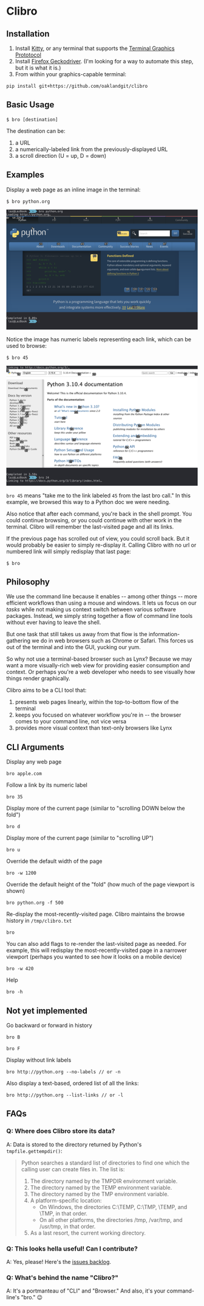 # Clibro

## Installation

1. Install [Kitty](https://sw.kovidgoyal.net/kitty/), or any terminal that supports the [Terminal Graphics Prototocol](https://sw.kovidgoyal.net/kitty/graphics-protocol/)
2. Install [Firefox Geckodriver](https://github.com/mozilla/geckodriver). (I'm looking for a way to automate this step, but it is what it is.)
3. From within your graphics-capable terminal:
```
pip install git+https://github.com/oaklandgit/clibro
```

## Basic Usage

```
$ bro [destination]
```

The destination can be:

1. a URL
2. a numerically-labeled link from the previously-displayed URL
3. a scroll direction (U = up, D = down)

## Examples

Display a web page as an inline image in the terminal:

```
$ bro python.org
```
![Screenshot of a Clibro page by URL](/screenshots/clibro-by-url.png)

Notice the image has numeric labels representing each link, which can be used to browse:

```
$ bro 45
```
![Screenshot of a Clibro page by label](/screenshots/clibro-by-label.png)

`bro 45` means "take me to the link labeled `45` from the last bro call." In this example, we browsed this way to a Python doc we were needing.

Also notice that after each command, you're back in the shell prompt. You could continue browsing, or you could continue with other work in the terminal. Clibro will remember the last-visited page and all its links.

If the previous page has scrolled out of view, you could scroll back. But it would probably be easier to simply re-display it. Calling Clibro with no url or numbered link will simply redisplay that last page:

```
$ bro
```

## Philosophy

We use the command line because it enables -- among other things -- more efficient workflows than using a mouse and windows. It lets us focus on our *tasks* while not making us context switch between various software packages. Instead, we simply string together a flow of command line tools without ever having to leave the shell.

But one task that still takes us away from that flow is the information-gathering we do in web browsers such as Chrome or Safari. This forces us out of the terminal and into the GUI, yucking our yum.

So why not use a terminal-based browser such as Lynx? Because we may want a more visually-rich web view for providing easier consumption and context. Or perhaps you're a web developer who needs to see visually how things render graphically.

Clibro aims to be a CLI tool that:

1. presents web pages linearly, within the top-to-bottom flow of the terminal
2. keeps you focused on whatever workflow you're in -- the browser comes to your command line, not vice versa
3. provides more visual context than text-only browsers like Lynx

## CLI Arguments

Display any web page
```
bro apple.com
```

Follow a link by its numeric label
```
bro 35
```
Display more of the current page (similar to "scrolling DOWN below the fold")
```
bro d
```

Display more of the current page (similar to "scrolling UP")
```
bro u
```

Override the default width of the page
```
bro -w 1200
```

Override the default height of the "fold" (how much of the page viewport is shown)
```
bro python.org -f 500
```

Re-display the most-recently-visited page. Clibro maintains the browse history in `/tmp/clibro.txt`
```
bro
```
You can also add flags to re-render the last-visited page as needed. For example, this will redisplay the most-recently-visited page in a narrower viewport (perhaps you wanted to see how it looks on a mobile device)
```
bro -w 420
```
Help
```
bro -h
```

## Not yet implemented

Go backward or forward in history
```
bro B
```
```
bro F 
```

Display without link labels
```
bro http://python.org --no-labels // or -n
```

Also display a text-based, ordered list of all the links:
```
bro http://python.org --list-links // or -l
```

## FAQs

### Q: Where does Clibro store its data?
A: Data is stored to the directory returned by Python's `tmpfile.gettempdir()`:

> Python searches a standard list of directories to find one which the calling user can create files in. The list is:
>
> 1. The directory named by the TMPDIR environment variable.
> 2. The directory named by the TEMP environment variable.
> 3. The directory named by the TMP environment variable.
> 3. A platform-specific location:
>    - On Windows, the directories C:\TEMP, C:\TMP, \TEMP, and \TMP, in that order.
>    - On all other platforms, the directories /tmp, /var/tmp, and /usr/tmp, in that order.
> 4. As a last resort, the current working directory.


### Q: This looks hella useful! Can I contribute?
A: Yes, please! Here's the [issues backlog](https://github.com/oaklandgit/clibro/issues).

### Q: What's behind the name "Clibro?"
A: It's a portmanteau of "CLI" and "Browser." And also, it's your command-line's "bro." :wink:
